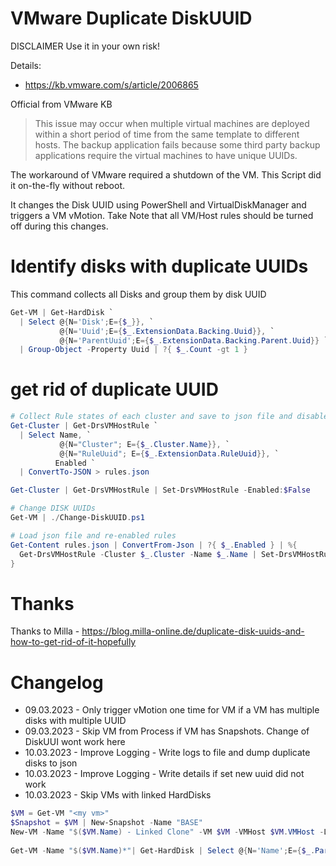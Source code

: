 # VMware Duplicate DiskUUID

DISCLAIMER Use it in your own risk!

Details:
* https://kb.vmware.com/s/article/2006865

Official from VMware KB
> This issue may occur when multiple virtual machines are deployed within a
short period of time from the same template to different hosts. The backup
application fails because some third party backup applications require the
virtual machines to have unique UUIDs.

The workaround of VMware required a shutdown of the VM. This Script did it
on-the-fly without reboot.

It changes the Disk UUID using PowerShell and VirtualDiskManager and triggers a
VM vMotion. Take Note that all VM/Host rules should be turned off during this
changes.

# Identify disks with duplicate UUIDs

This command collects all Disks and group them by disk UUID
```powershell
Get-VM | Get-HardDisk `
  | Select @{N='Disk';E={$_}}, `
           @{N='Uuid';E={$_.ExtensionData.Backing.Uuid}}, `
           @{N='ParentUuid';E={$_.ExtensionData.Backing.Parent.Uuid}} `
  | Group-Object -Property Uuid | ?{ $_.Count -gt 1 }
```

# get rid of duplicate UUID

```powershell
# Collect Rule states of each cluster and save to json file and disable rules
Get-Cluster | Get-DrsVMHostRule `
  | Select Name, `
           @{N="Cluster"; E={$_.Cluster.Name}}, `
           @{N="RuleUuid"; E={$_.ExtensionData.RuleUuid}}, `
          Enabled `
  | ConvertTo-JSON > rules.json

Get-Cluster | Get-DrsVMHostRule | Set-DrsVMHostRule -Enabled:$False

# Change DISK UUIDs
Get-VM | ./Change-DiskUUID.ps1

# Load json file and re-enabled rules
Get-Content rules.json | ConvertFrom-Json | ?{ $_.Enabled } | %{
  Get-DrsVMHostRule -Cluster $_.Cluster -Name $_.Name | Set-DrsVMHostRule -Enabled:$True
}
```


# Thanks

Thanks to Milla - https://blog.milla-online.de/duplicate-disk-uuids-and-how-to-get-rid-of-it-hopefully

# Changelog

* 09.03.2023 - Only trigger vMotion one time for VM if a VM has multiple disks with multiple UUID
* 09.03.2023 - Skip VM from Process if VM has Snapshots. Change of DiskUUI wont work here
* 10.03.2023 - Improve Logging - Write logs to file and dump duplicate disks to json
* 10.03.2023 - Improve Logging - Write details if set new uuid did not work
* 10.03.2023 - Skip VMs with linked HardDisks



```powershell
$VM = Get-VM "<my vm>"
$Snapshot = $VM | New-Snapshot -Name "BASE"
New-VM -Name "$($VM.Name) - Linked Clone" -VM $VM -VMHost $VM.VMHost -LinkedClone -ReferenceSnapshot $Snapshot
 
Get-VM -Name "$($VM.Name)*"| Get-HardDisk | Select @{N='Name';E={$_.Parent.Name}}, @{N='Uuid';E={$_.ExtensionData.Backing.Uuid}}
```
